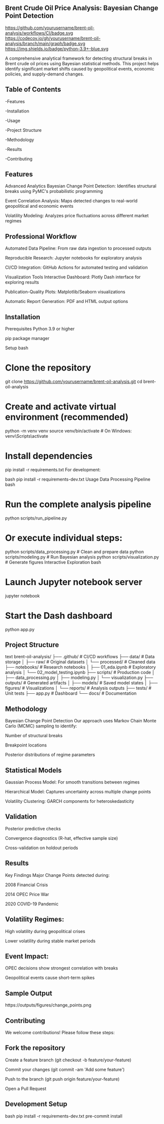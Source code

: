 ## Brent Crude Oil Price Analysis: Bayesian Change Point Detection
https://github.com/yourusername/brent-oil-analysis/workflows/CI/badge.svg
https://codecov.io/gh/yourusername/brent-oil-analysis/branch/main/graph/badge.svg
https://img.shields.io/badge/python-3.9+-blue.svg

A comprehensive analytical framework for detecting structural breaks in Brent crude oil prices using Bayesian statistical methods. This project helps identify significant market shifts caused by geopolitical events, economic policies, and supply-demand changes.

## Table of Contents
-Features

-Installation

-Usage

-Project Structure

-Methodology

-Results

-Contributing


## Features
Advanced Analytics
Bayesian Change Point Detection: Identifies structural breaks using PyMC's probabilistic programming

Event Correlation Analysis: Maps detected changes to real-world geopolitical and economic events

Volatility Modeling: Analyzes price fluctuations across different market regimes

## Professional Workflow
Automated Data Pipeline: From raw data ingestion to processed outputs

Reproducible Research: Jupyter notebooks for exploratory analysis

CI/CD Integration: GitHub Actions for automated testing and validation

Visualization Tools
Interactive Dashboard: Plotly Dash interface for exploring results

Publication-Quality Plots: Matplotlib/Seaborn visualizations

Automatic Report Generation: PDF and HTML output options

## Installation
Prerequisites
Python 3.9 or higher

pip package manager

Setup
bash
# Clone the repository
git clone https://github.com/yourusername/brent-oil-analysis.git
cd brent-oil-analysis

# Create and activate virtual environment (recommended)
python -m venv venv
source venv/bin/activate  # On Windows: venv\Scripts\activate

# Install dependencies
pip install -r requirements.txt
For development:

bash
pip install -r requirements-dev.txt
Usage
Data Processing Pipeline
bash
# Run the complete analysis pipeline
python scripts/run_pipeline.py

# Or execute individual steps:
python scripts/data_processing.py   # Clean and prepare data
python scripts/modeling.py          # Run Bayesian analysis
python scripts/visualization.py     # Generate figures
Interactive Exploration
bash
# Launch Jupyter notebook server
jupyter notebook

# Start the Dash dashboard
python app.py
## Project Structure
text
brent-oil-analysis/
├── .github/              # CI/CD workflows
├── data/                 # Data storage
│   ├── raw/              # Original datasets
│   └── processed/        # Cleaned data
├── notebooks/            # Research notebooks
│   ├── 01_eda.ipynb      # Exploratory analysis
│   └── 02_model_testing.ipynb
├── scripts/              # Production code
│   ├── data_processing.py
│   ├── modeling.py
│   └── visualization.py
├── outputs/              # Generated artifacts
│   ├── models/           # Saved model states
│   ├── figures/          # Visualizations
│   └── reports/          # Analysis outputs
├── tests/                # Unit tests
├── app.py                # Dashboard
└── docs/                 # Documentation
## Methodology
Bayesian Change Point Detection
Our approach uses Markov Chain Monte Carlo (MCMC) sampling to identify:

Number of structural breaks

Breakpoint locations

Posterior distributions of regime parameters

## Statistical Models
Gaussian Process Model: For smooth transitions between regimes

Hierarchical Model: Captures uncertainty across multiple change points

Volatility Clustering: GARCH components for heteroskedasticity

## Validation
Posterior predictive checks

Convergence diagnostics (R-hat, effective sample size)

Cross-validation on holdout periods

## Results
Key Findings
Major Change Points detected during:

2008 Financial Crisis

2014 OPEC Price War

2020 COVID-19 Pandemic

## Volatility Regimes:

High volatility during geopolitical crises

Lower volatility during stable market periods

## Event Impact:

OPEC decisions show strongest correlation with breaks

Geopolitical events cause short-term spikes

## Sample Output
https://outputs/figures/change_points.png

## Contributing
We welcome contributions! Please follow these steps:

## Fork the repository

Create a feature branch (git checkout -b feature/your-feature)

Commit your changes (git commit -am 'Add some feature')

Push to the branch (git push origin feature/your-feature)

Open a Pull Request

## Development Setup
bash
pip install -r requirements-dev.txt
pre-commit install